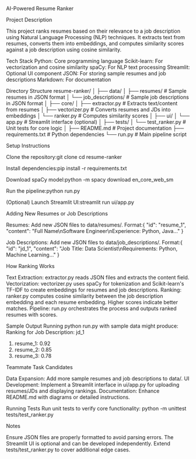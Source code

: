 AI-Powered Resume Ranker

Project Description

This project ranks resumes based on their relevance to a job description using Natural Language Processing (NLP) techniques. It extracts text from resumes, converts them into embeddings, and computes similarity scores against a job description using cosine similarity.

Tech Stack
Python: Core programming language
Scikit-learn: For vectorization and cosine similarity
spaCy: For NLP text processing
Streamlit: Optional UI component
JSON: For storing sample resumes and job descriptions
Markdown: For documentation

Directory Structure
resume-ranker/
│
├── data/
│   ├── resumes/            # Sample resumes in JSON format
│   └── job_descriptions/   # Sample job descriptions in JSON format
│
├── core/
│   ├── extractor.py        # Extracts text/content from resumes
│   ├── vectorizer.py       # Converts resumes and JDs into embeddings
│   └── ranker.py           # Computes similarity scores
│
├── ui/
│   └── app.py              # Streamlit interface (optional)
│
├── tests/
│   └── test_ranker.py      # Unit tests for core logic
│
├── README.md               # Project documentation
├── requirements.txt        # Python dependencies
└── run.py                  # Main pipeline script

Setup Instructions

Clone the repository:git clone <repository-url>
cd resume-ranker


Install dependencies:pip install -r requirements.txt


Download spaCy model:python -m spacy download en_core_web_sm


Run the pipeline:python run.py


(Optional) Launch Streamlit UI:streamlit run ui/app.py



Adding New Resumes or Job Descriptions

Resumes: Add new JSON files to data/resumes/. Format:{
  "id": "resume_1",
  "content": "Full Name\nSoftware Engineer\nExperience: Python, Java..."
}


Job Descriptions: Add new JSON files to data/job_descriptions/. Format:{
  "id": "jd_1",
  "content": "Job Title: Data Scientist\nRequirements: Python, Machine Learning..."
}



How Ranking Works

Text Extraction: extractor.py reads JSON files and extracts the content field.
Vectorization: vectorizer.py uses spaCy for tokenization and Scikit-learn's TF-IDF to create embeddings for resumes and job descriptions.
Ranking: ranker.py computes cosine similarity between the job description embedding and each resume embedding. Higher scores indicate better matches.
Pipeline: run.py orchestrates the process and outputs ranked resumes with scores.

Sample Output
Running python run.py with sample data might produce:
Ranking for Job Description: jd_1
1. resume_1: 0.92
2. resume_2: 0.85
3. resume_3: 0.78

Teammate Task Candidates

Data Expansion: Add more sample resumes and job descriptions to data/.
UI Development: Implement a Streamlit interface in ui/app.py for uploading resumes/JDs and displaying rankings.
Documentation: Enhance README.md with diagrams or detailed instructions.

Running Tests
Run unit tests to verify core functionality:
python -m unittest tests/test_ranker.py

Notes

Ensure JSON files are properly formatted to avoid parsing errors.
The Streamlit UI is optional and can be developed independently.
Extend tests/test_ranker.py to cover additional edge cases.

